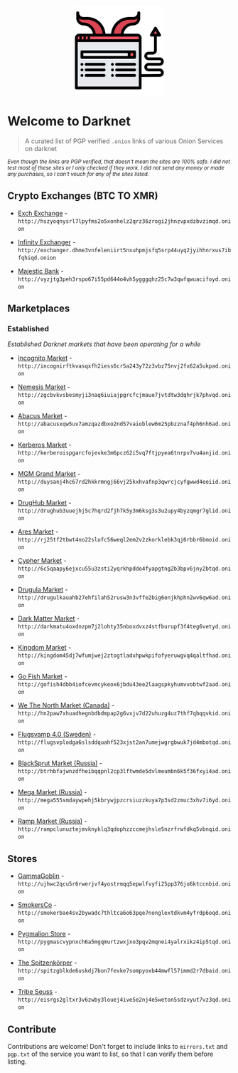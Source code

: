<center>

<img src="logo.png" width="200">

</center>

# Welcome to Darknet

> A curated list of PGP verified `.onion` links of various Onion Services on darknet

<small>

*Even though the links are PGP verified, that doesn't mean the sites are 100% safe. I did not test most of these sites or I only checked if they work. I did not send any money or made any purchases, so I can't vouch for any of the sites listed.*

</small>

## Crypto Exchanges (BTC TO XMR)

- [Exch Exchange](http://hszyoqnysrl7lpyfms2o5xonhelz2qrz36zrogi2jhnzvpxdzbvzimqd.onion) - `http://hszyoqnysrl7lpyfms2o5xonhelz2qrz36zrogi2jhnzvpxdzbvzimqd.onion`

- [Infinity Exchanger](http://exchanger.dhme3vnfeleniirt5nxuhpmjsfq5srp44uyq2jyihhnrxus7ibfqhiqd.onion) - `http://exchanger.dhme3vnfeleniirt5nxuhpmjsfq5srp44uyq2jyihhnrxus7ibfqhiqd.onion`

- [Majestic Bank](http://vyzjtg3peh3rspo67i55pd644o4vh5ygggqhz25c7w3qwfqwuacifoyd.onion) - `http://vyzjtg3peh3rspo67i55pd644o4vh5ygggqhz25c7w3qwfqwuacifoyd.onion`

## Marketplaces

### Established

*Established Darknet markets that have been operating for a while*

- [Incognito Market](http://incognirftkvasqxfh2iess6cr5a243y72z3vbz75nvj2fx62a5ukpad.onion) - `http://incognirftkvasqxfh2iess6cr5a243y72z3vbz75nvj2fx62a5ukpad.onion`

- [Nemesis Market](http://zgcbvkvsbesmyji3naq6iuiajpgrcfcjmaue7jvtdtw3dqhrjk7phvqd.onion) - `http://zgcbvkvsbesmyji3naq6iuiajpgrcfcjmaue7jvtdtw3dqhrjk7phvqd.onion`

- [Abacus Market](http://abacusxqw5uv7amzqazdbxo2nd57vaioblew6m25pbzznaf4ph6nh6ad.onion) - `http://abacusxqw5uv7amzqazdbxo2nd57vaioblew6m25pbzznaf4ph6nh6ad.onion`

- [Kerberos Market](http://kerberoispgarcfojevke3m6pcz62i5vq7ftjpyea6tnrpv7vu4anjid.onion) - `http://kerberoispgarcfojevke3m6pcz62i5vq7ftjpyea6tnrpv7vu4anjid.onion`

- [MGM Grand Market](http://duysanj4hc67rd2hkkrmngj66vj25kxhvafnp3qwrcjcyfgwwd4eeiid.onion) - `http://duysanj4hc67rd2hkkrmngj66vj25kxhvafnp3qwrcjcyfgwwd4eeiid.onion`

- [DrugHub Market](http://drughub3uuejhj5c7hqrd2fjh7k5y3m6ksg3s3u2upy4byzqmgr7glid.onion) - `http://drughub3uuejhj5c7hqrd2fjh7k5y3m6ksg3s3u2upy4byzqmgr7glid.onion`

- [Ares Market](http://rj25tf2tbwt4no22slufc56weql2em2v2zkorklebk3qj6rbbr6bmoid.onion) - `http://rj25tf2tbwt4no22slufc56weql2em2v2zkorklebk3qj6rbbr6bmoid.onion`

- [Cypher Market](http://6c5qaapy6ejxcu55u3zsti2yqrkhpddo4fyapgtng2b3bpv6jny2btqd.onion) - `http://6c5qaapy6ejxcu55u3zsti2yqrkhpddo4fyapgtng2b3bpv6jny2btqd.onion`

- [Drugula Market](http://drugulkauahb27ehfilah52rusw3n3vffe2big6enjkhphn2wv6qw6ad.onion) - `http://drugulkauahb27ehfilah52rusw3n3vffe2big6enjkhphn2wv6qw6ad.onion`

- [Dark Matter Market](http://darkmatu4oxdnzpm7j2lohty35nboxdvxz4stfburupf3f4teg6vetyd.onion) - `http://darkmatu4oxdnzpm7j2lohty35nboxdvxz4stfburupf3f4teg6vetyd.onion`

- [Kingdom Market](http://kingdom45dj7wfumjwej2ztogtladxhpwkpifofyeruwgvq4qaltfhad.onion) - `http://kingdom45dj7wfumjwej2ztogtladxhpwkpifofyeruwgvq4qaltfhad.onion`

- [Go Fish Market](http://gofish4dbb4iofcevmcykeox6jbdu43ee2laagspkyhumvvobtwf2aad.onion) - `http://gofish4dbb4iofcevmcykeox6jbdu43ee2laagspkyhumvvobtwf2aad.onion`

- [We The North Market (Canada)](http://hn2paw7xhuadhegnbdbdmpap2g6vxjv7d22uhuzg4uz7thf7qbqqvkid.onion) - `http://hn2paw7xhuadhegnbdbdmpap2g6vxjv7d22uhuzg4uz7thf7qbqqvkid.onion`

- [Flugsvamp 4.0 (Sweden)](http://flugsvplodga6slsddquahf523xjst2an7umejwgrgbwuk7jd4mbotqd.onion) - `http://flugsvplodga6slsddquahf523xjst2an7umejwgrgbwuk7jd4mbotqd.onion`

- [BlackSprut Market (Russia)](http://btrhbfajwnzdfheibqqpnl2cp3lftwmde5dvlmeumbn6k5f36fxyi4ad.onion) - `http://btrhbfajwnzdfheibqqpnl2cp3lftwmde5dvlmeumbn6k5f36fxyi4ad.onion`

- [Mega Market (Russia)](http://mega555smdaywpehj5kbrywjpzcrsiuzzkuya7p3sd2zmuc3xhv7i6yd.onion) - `http://mega555smdaywpehj5kbrywjpzcrsiuzzkuya7p3sd2zmuc3xhv7i6yd.onion`

- [Ramp Market (Russia)](http://rampclunuztejmvknyklq3qdophzzccmejhsle5nzrfrwfdkq5vbnqid.onion) - `http://rampclunuztejmvknyklq3qdophzzccmejhsle5nzrfrwfdkq5vbnqid.onion`

## Stores

- [GammaGoblin](http://ujhwc2qcu5r6rwerjvf4yostrmqq5epwlfvyfi25pp376jo6ktccnbid.onion) - `http://ujhwc2qcu5r6rwerjvf4yostrmqq5epwlfvyfi25pp376jo6ktccnbid.onion`

- [SmokersCo](http://smokerbae4sv2bywadc7thltca6o63pqe7nonglextdkvm4yfrdp6oqd.onion) - `http://smokerbae4sv2bywadc7thltca6o63pqe7nonglextdkvm4yfrdp6oqd.onion`

- [Pygmalion Store](http://pygmascvypnxch6a5mgqmurtzwxjxo3pqv2mqnei4yalrxikz4ip5tqd.onion) - `http://pygmascvypnxch6a5mgqmurtzwxjxo3pqv2mqnei4yalrxikz4ip5tqd.onion`

- [The Spitzenkörper](http://spitzgblkde6uskdj7bon7fevke7sompyoxb44mwfl57immd2r7dbaid.onion) - `http://spitzgblkde6uskdj7bon7fevke7sompyoxb44mwfl57immd2r7dbaid.onion`

- [Tribe Seuss](http://eisrgs2gltxr3v6zwby3louej4ive5e2nj4e5weton5sdzvyut7vz3qd.onion) - `http://eisrgs2gltxr3v6zwby3louej4ive5e2nj4e5weton5sdzvyut7vz3qd.onion`

## Contribute

Contributions are welcome! Don't forget to include links to `mirrors.txt` and `pgp.txt` of the service you want to list, so that I can verify them before listing.

<!-- Contributions welcome! Read the [contribution guidelines](contributing.md) first. -->
